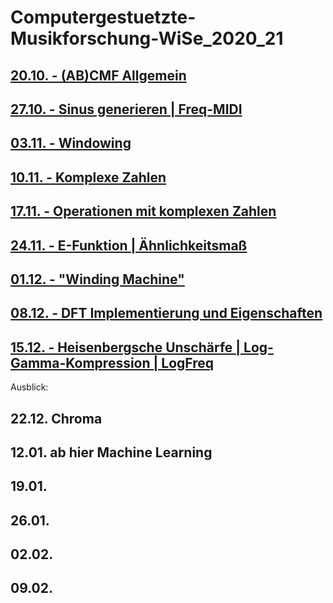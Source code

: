 # Computergestuetzte-Musikforschung-WiSe_2020_21

## [20.10. - (AB)CMF Allgemein](CMF/00_cmf_allgemein/)

## [27.10. - Sinus generieren | Freq-MIDI](CMF/01_sinetone_midi/)

## [03.11. - Windowing](CMF/02_windowing/)

## [10.11. - Komplexe Zahlen](CMF/03_komplexe_zahlen)

## [17.11. - Operationen mit komplexen Zahlen](CMF/04_komp_num_op)

## [24.11. - E-Funktion | Ähnlichkeitsmaß](CMF/05_exponentialfunktion)

## [01.12. - "Winding Machine"](CMF/06_winding_machine)

## [08.12. - DFT Implementierung und Eigenschaften](CMF/07_dft_eigenschaften_implementierung)

## [15.12. - Heisenbergsche Unschärfe | Log-Gamma-Kompression | LogFreq](CMF/08_heisenberg_loggamma_logfreq)

Ausblick:

## 22.12. Chroma

## 12.01. ab hier Machine Learning

## 19.01.

## 26.01.

## 02.02.

## 09.02.
